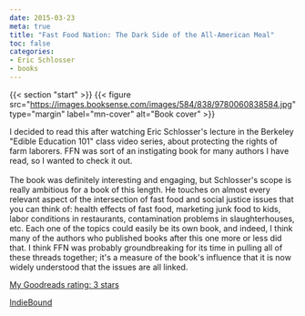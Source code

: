 ```yaml
---
date: 2015-03-23
meta: true
title: "Fast Food Nation: The Dark Side of the All-American Meal"
toc: false
categories:
- Eric Schlosser
- books
---
```


{{< section "start" >}}
{{< figure src="https://images.booksense.com/images/584/838/9780060838584.jpg" type="margin" label="mn-cover" alt="Book cover" >}}

I decided to read this after watching Eric Schlosser's lecture in the Berkeley "Edible Education 101" class video series, about protecting the rights of farm laborers. FFN was sort of an instigating book for many authors I have read, so I wanted to check it out.<br /><br />The book was definitely interesting and engaging, but Schlosser's scope is really ambitious for a book of this length. He touches on almost every relevant aspect of the intersection of fast food and social justice issues that you can think of: health effects of fast food, marketing junk food to kids, labor conditions in restaurants, contamination problems in slaughterhouses, etc. Each one of the topics could easily be its own book, and indeed, I think many of the authors who published books after this one more or less did that. I think FFN was probably groundbreaking for its time in pulling all of these threads together; it's a measure of the book's influence that it is now widely understood that the issues are all linked.

[My Goodreads rating: 3 stars](https://www.goodreads.com/review/show/1235606221)  

[IndieBound](https://www.indiebound.org/book/9780060838584)
